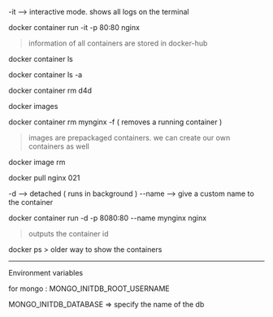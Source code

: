 -it --> interactive mode. shows all logs on the terminal

docker container run -it -p 80:80 nginx

>information of all containers are stored in docker-hub

docker container ls

docker container ls -a

docker container rm d4d

docker images

docker container rm mynginx -f ( removes a running container )

> images are prepackaged containers.
> we can create our own containers as well


docker image rm

docker pull nginx 021

-d  --> detached ( runs in background )
--name --> give a custom name to the container


docker container run -d -p 8080:80 --name mynginx nginx

> outputs the container id

docker ps > older way to show the containers

--------
Environment variables

for mongo : 
MONGO_INITDB_ROOT_USERNAME

MONGO_INITDB_DATABASE => specify the name of the db

